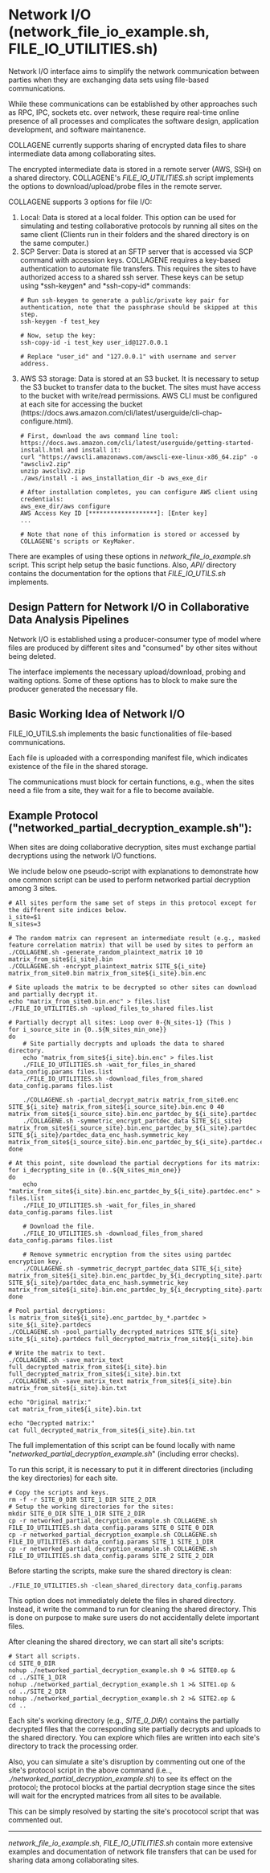 # Network I/O (network_file_io_example.sh, FILE_IO_UTILITIES.sh)

Network I/O interface aims to simplify the network communication between parties when they are exchanging data sets using file-based communications. 

While these communications can be established by other approaches such as RPC, IPC, sockets etc. over network, these require real-time online presence of all processes and complicates the software design, application development, and software maintanence.

COLLAGENE currently supports sharing of encrypted data files to share intermediate data among collaborating sites.

The encrypted intermediate data is stored in a remote server (AWS, SSH) on a shared directory. COLLAGENE's *FILE_IO_UTILITIES.sh* script implements the options to download/upload/probe files in the remote server.

COLLAGENE supports 3 options for file I/O:
<ol>
<li> Local: Data is stored at a local folder. This option can be used for simulating and testing collaborative protocols by running all sites on the same client (Clients run in their folders and the shared directory is on the same computer.)</li> 
<li> SCP Server: Data is stored at an SFTP server that is accessed via SCP command with accession keys. COLLAGENE requires a key-based authentication to automate file transfers. This requires the sites to have authorized access to a shared ssh server. These keys can be setup using *ssh-keygen* and *ssh-copy-id* commands:</li> 

	# Run ssh-keygen to generate a public/private key pair for authentication, note that the passphrase should be skipped at this step.
	ssh-keygen -f test_key
	
	# Now, setup the key:
	ssh-copy-id -i test_key user_id@127.0.0.1
	
	# Replace "user_id" and "127.0.0.1" with username and server address.

<li> AWS S3 storage: Data is stored at an S3 bucket. It is necessary to setup the S3 bucket to transfer data to the bucket. The sites must have access to the bucket with write/read permissions. AWS CLI must be configured at each site for accessing the bucket (https://docs.aws.amazon.com/cli/latest/userguide/cli-chap-configure.html).</li> 

	# First, download the aws command line tool: https://docs.aws.amazon.com/cli/latest/userguide/getting-started-install.html and install it:
	curl "https://awscli.amazonaws.com/awscli-exe-linux-x86_64.zip" -o "awscliv2.zip"
	unzip awscliv2.zip
	./aws/install -i aws_installation_dir -b aws_exe_dir

	# After installation completes, you can configure AWS client using credentials:
	aws_exe_dir/aws configure	
	AWS Access Key ID [*******************]: [Enter key]
	...

	# Note that none of this information is stored or accessed by COLLAGENE's scripts or KeyMaker.
</ol>

There are examples of using these options in *network_file_io_example.sh* script. This script help setup the basic functions. Also, *API/* directory contains the documentation for the options that *FILE_IO_UTILS.sh* implements.

## Design Pattern for Network I/O in Collaborative Data Analysis Pipelines
Network I/O is established using a producer-consumer type of model where files are produced by different sites and "consumed" by other sites without being deleted.

The interface implements the necessary upload/download, probing and waiting options. Some of these options has to block to make sure the producer generated the necessary file.

## Basic Working Idea of Network I/O
FILE_IO_UTILS.sh implements the basic functionalities of file-based communications. 

Each file is uploaded with a corresponding manifest file, which indicates existence of the file in the shared storage.

The communications must block for certain functions, e.g., when the sites need a file from a site, they wait for a file to become available. 

## Example Protocol ("networked_partial_decryption_example.sh"):
When sites are doing collaborative decryption, sites must exchange partial decryptions using the network I/O functions.

We include below one pseudo-script with explanations to demonstrate how one common script can be used to perform networked partial decryption among 3 sites.
```
# All sites perform the same set of steps in this protocol except for the different site indices below.
i_site=$1
N_sites=3

# The random matrix can represent an intermediate result (e.g., masked feature correlation matrix) that will be used by sites to perform an 
./COLLAGENE.sh -generate_random_plaintext_matrix 10 10 matrix_from_site${i_site}.bin
./COLLAGENE.sh -encrypt_plaintext_matrix SITE_${i_site} matrix_from_site0.bin matrix_from_site${i_site}.bin.enc

# Site uploads the matrix to be decrypted so other sites can download and partially decrypt it.
echo "matrix_from_site0.bin.enc" > files.list 
./FILE_IO_UTILITIES.sh -upload_files_to_shared files.list 

# Partially decrypt all sites: Loop over 0-{N_sites-1} (This )
for i_source_site in {0..${N_sites_min_one}}
do
	# Site partially decrypts and uploads the data to shared directory.
	echo "matrix_from_site${i_site}.bin.enc" > files.list 
	./FILE_IO_UTILITIES.sh -wait_for_files_in_shared data_config.params files.list 
	./FILE_IO_UTILITIES.sh -download_files_from_shared data_config.params files.list 

	./COLLAGENE.sh -partial_decrypt_matrix matrix_from_site0.enc SITE_${i_site} matrix_from_site${i_source_site}.bin.enc 0 40 matrix_from_site${i_source_site}.bin.enc_partdec_by_${i_site}.partdec
	./COLLAGENE.sh -symmetric_encrypt_partdec_data SITE_${i_site} matrix_from_site${i_source_site}.bin.enc_partdec_by_${i_site}.partdec SITE_${i_site}/partdec_data_enc_hash.symmetric_key matrix_from_site${i_source_site}.bin.enc_partdec_by_${i_site}.partdec.enc
done

# At this point, site download the partial decryptions for its matrix:
for i_decrypting_site in {0..${N_sites_min_one}}
do
	echo "matrix_from_site${i_site}.bin.enc_partdec_by_${i_site}.partdec.enc" > files.list
	./FILE_IO_UTILITIES.sh -wait_for_files_in_shared data_config.params files.list

	# Download the file.
	./FILE_IO_UTILITIES.sh -download_files_from_shared data_config.params files.list

	# Remove symmetric encryption from the sites using partdec encryption key.
	./COLLAGENE.sh -symmetric_decrypt_partdec_data SITE_${i_site} matrix_from_site${i_site}.bin.enc_partdec_by_${i_decrypting_site}.partdec.enc SITE_${i_site}/partdec_data_enc_hash.symmetric_key matrix_from_site${i_site}.bin.enc_partdec_by_${i_decrypting_site}.partdec
done

# Pool partial decryptions:
ls matrix_from_site${i_site}.enc_partdec_by_*.partdec > site_${i_site}.partdecs
./COLLAGENE.sh -pool_partially_decrypted_matrices SITE_${i_site} site_${i_site}.partdecs full_decrypted_matrix_from_site${i_site}.bin

# Write the matrix to text.
./COLLAGENE.sh -save_matrix_text full_decrypted_matrix_from_site${i_site}.bin full_decrypted_matrix_from_site${i_site}.bin.txt
./COLLAGENE.sh -save_matrix_text matrix_from_site${i_site}.bin matrix_from_site${i_site}.bin.txt

echo "Original matrix:"
cat matrix_from_site${i_site}.bin.txt

echo "Decrypted matrix:"
cat full_decrypted_matrix_from_site${i_site}.bin.txt
```

The full implementation of this script can be found locally with name "*networked_partial_decryption_example.sh*" (including error checks). 

To run this script, it is necessary to put it in different directories (including the key directories) for each site.

```
# Copy the scripts and keys.
rm -f -r SITE_0_DIR SITE_1_DIR SITE_2_DIR
# Setup the working directories for the sites:
mkdir SITE_0_DIR SITE_1_DIR SITE_2_DIR
cp -r networked_partial_decryption_example.sh COLLAGENE.sh FILE_IO_UTILITIES.sh data_config.params SITE_0 SITE_0_DIR
cp -r networked_partial_decryption_example.sh COLLAGENE.sh FILE_IO_UTILITIES.sh data_config.params SITE_1 SITE_1_DIR
cp -r networked_partial_decryption_example.sh COLLAGENE.sh FILE_IO_UTILITIES.sh data_config.params SITE_2 SITE_2_DIR
```

Before starting the scripts, make sure the shared directory is clean:
```
./FILE_IO_UTILITIES.sh -clean_shared_directory data_config.params
```
This option does not immediately delete the files in shared directory. Instead, it write the command to run for cleaning the shared directory. This is done on purpose to make sure users do not accidentally delete important files.

After cleaning the shared directory, we can start all site's scripts:
```
# Start all scripts.
cd SITE_0_DIR
nohup ./networked_partial_decryption_example.sh 0 >& SITE0.op &
cd ../SITE_1_DIR
nohup ./networked_partial_decryption_example.sh 1 >& SITE1.op &
cd ../SITE_2_DIR
nohup ./networked_partial_decryption_example.sh 2 >& SITE2.op &
cd ..
```

Each site's working directory (e.g., *SITE_0_DIR/*) contains the partially decrypted files that the corresponding site partially decrypts and uploads to the shared directory. You can explore which files are written into each site's directory to track the processing order.

Also, you can simulate a site's disruption by commenting out one of the site's protocol script in the above command (i.e.., *./networked_partial_decryption_example.sh*) to see its effect on the protocol; the protocol blocks at the partial decryption stage since the sites will wait for the encrypted matrices from all sites to be available.

This can be simply resolved by starting the site's procotocol script that was commented out.

---

*network_file_io_example.sh*, *FILE_IO_UTILITIES.sh* contain more extensive examples and documentation of network file transfers that can be used for sharing data among collaborating sites.



